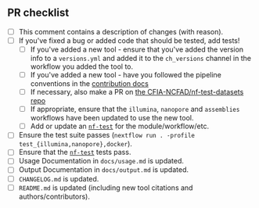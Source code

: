 <!--
# CFIA-NCFAD/nf-flu pull request

Many thanks for contributing to CFIA-NCFAD/nf-flu!

Please fill in the appropriate checklist below (delete whatever is not relevant).
These are the most common things requested on pull requests (PRs).

Remember that PRs should be made against the dev branch, unless you're preparing a pipeline release.

Learn more about contributing: [CONTRIBUTING.md](https://github.com/CFIA-NCFAD/nf-flu/tree/master/.github/CONTRIBUTING.md)
-->

## PR checklist

- [ ] This comment contains a description of changes (with reason).
- [ ] If you've fixed a bug or added code that should be tested, add tests!
  - [ ] If you've added a new tool - ensure that you've added the version info to a `versions.yml` and added it to the `ch_versions` channel in the workflow you added the tool to.
  - [ ] If you've added a new tool - have you followed the pipeline conventions in the [contribution docs](https://github.com/CFIA-NCFAD/nf-flu/tree/master/.github/CONTRIBUTING.md)
  - [ ] If necessary, also make a PR on [the CFIA-NCFAD/nf-test-datasets repo](https://github.com/CFIA-NCFAD/nf-test-datasets/pull/new)
  - [ ] If appropriate, ensure that the `illumina`, `nanopore` and `assemblies` workflows have been updated to use the new tool.
  - [ ] Add or update an [`nf-test`](https://github.com/askimed/nf-test) for the module/workflow/etc.
- [ ] Ensure the test suite passes (`nextflow run . -profile test_{illumina,nanopore},docker`).
- [ ] Ensure that the [`nf-test`](https://github.com/askimed/nf-test) tests pass.
- [ ] Usage Documentation in `docs/usage.md` is updated.
- [ ] Output Documentation in `docs/output.md` is updated.
- [ ] `CHANGELOG.md` is updated.
- [ ] `README.md` is updated (including new tool citations and authors/contributors).
